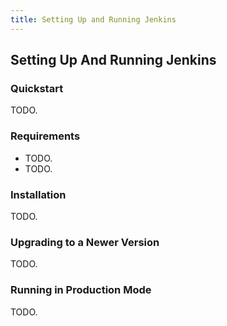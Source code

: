 ```yaml
---
title: Setting Up and Running Jenkins
---
```


## Setting Up And Running Jenkins

### Quickstart

TODO.

### Requirements

* TODO.
* TODO.

### Installation

TODO.


### Upgrading to a Newer Version

TODO.

### Running in Production Mode

TODO.

